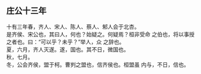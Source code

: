 ## 庄公十三年

十有三年春，齐人、宋人、陈人、蔡人、邾人会于北杏。  
是齐侯、宋公也，其曰人，何也？始疑之。何疑焉？桓非受命
之伯也，将以事授之者也。曰：“可以乎？未乎？”举人，众
之辞也。  
夏，六月，齐人灭遂。遂，国也。其不日，微国也。  
秋，七月。  
冬，公会齐侯，盟于柯。曹刿之盟也，信齐侯也。桓盟虽
内与，不日，信也。  


